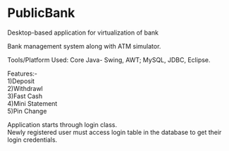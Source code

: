 # PublicBank
Desktop-based application for virtualization of bank

Bank management system along with ATM simulator.

Tools/Platform Used: Core Java- Swing, AWT; MySQL, JDBC, Eclipse.

Features:-<br>
  1)Deposit<br>
  2)Withdrawl<br>
  3)Fast Cash<br>
  4)Mini Statement<br>
  5)Pin Change<br>

Application starts through login class.<br>
Newly registered user must access login table in the database to get their login credentials.


